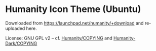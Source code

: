 ﻿
Humanity Icon Theme (Ubuntu)
============================
Downloaded from https://launchpad.net/humanity/+download and re-uploaded here.

License: GNU GPL v2 – cf. [Humanity/COPYING](Humanity/COPYING)
and [Humanity-Dark/COPYING](Humanity-Dark/COPYING)

